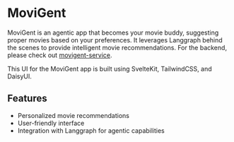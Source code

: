 # MoviGent

MoviGent is an agentic app that becomes your movie buddy, suggesting proper movies based on your preferences. It leverages Langgraph behind the scenes to provide intelligent movie recommendations. For the backend, please check out [movigent-service](https://github.com/ITZSHOAIB/movigent-service).

This UI for the MoviGent app is built using SvelteKit, TailwindCSS, and DaisyUI.

## Features

- Personalized movie recommendations
- User-friendly interface
- Integration with Langgraph for agentic capabilities
